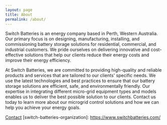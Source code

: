 ```yaml
---
layout: page
title: About
permalink: /about/
---
```


Switch Batteries is an energy company based in Perth, Western Australia. Our primary focus is on designing, manufacturing, installing, and commissioning battery storage solutions for residential, commercial, and industrial customers. 
We pride ourselves on delivering innovative and cost-effective solutions that help our clients reduce their energy costs and improve their energy efficiency.

At Switch Batteries, we are committed to providing high-quality and reliable products and services that are tailored to our clients' specific needs. We use the latest technologies and best practices to ensure that our battery storage solutions are efficient, safe, and environmentally friendly.
Our expertise in integrating different micro-grid equipment types and models enables us to deliver the best possible solution to our clients. Contact us today to learn more about our microgrid control solutions and how we can help you achieve your energy goals.


[Contact](https://www.switchbatteries.com/contact)
[switch-batteries-organization]: https://www.switchbatteries.com/
